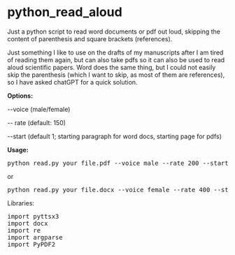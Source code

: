 # python_read_aloud

Just a python script to read word documents or pdf out loud, skipping the content of parenthesis and square brackets (references).

Just something I like to use on the drafts of my manuscripts after I am tired of reading them again, but can also take pdfs so it can also be used to read aloud scientific papers.
Word does the same thing, but I could not easily skip the parenthesis (which I want to skip, as most of them are references), so I have asked chatGPT for a quick solution.

<b>Options: </b>

--voice (male/female)

-- rate (default: 150)

--start (default 1; starting paragraph for word docs, starting page for pdfs)


<b>Usage:</b>
<pre>python read.py your_file.pdf --voice male --rate 200 --start 2</pre>

or


<pre>python read.py your_file.docx --voice female --rate 400 --start 10</pre>


Libraries:

<pre>import pyttsx3
import docx
import re
import argparse
import PyPDF2</pre>

  
